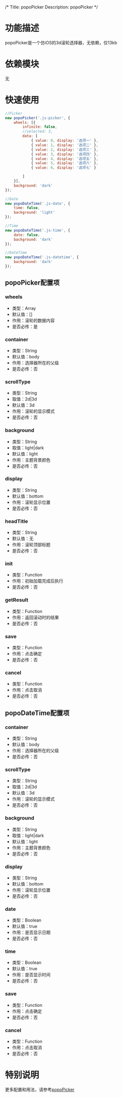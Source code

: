 /*
Title: popoPicker
Description: popoPicker
*/

# 功能描述
popoPicker是一个仿iOS的3d滚轮选择器，无依赖，仅13kb

# 依赖模块
无

# 快速使用

```js
//Picker
new popoPicker('.js-picker', {
    wheels: [{
        infinite: false,
        //selected: 3,
        data: [
            { value: 0, display: '选项一' },
            { value: 1, display: '选项二' },
            { value: 2, display: '选项三' },
            { value: 3, display: '选项四' },
            { value: 4, display: '选项五' },
            { value: 5, display: '选项六' },
            { value: 6, display: '选项七' }

        ]
    }],
    background: 'dark'
});

//Date
new popoDateTime('.js-date', {
    time: false,
    background: 'light'
});

//Time
new popoDateTime('.js-time', {
    date: false,
    background: 'dark'
});

//DateTime
new popoDateTime('.js-datetime', {
    background: 'dark'
});
```

## popoPicker配置项

### wheels
* 类型：Array
* 默认值：[]
* 作用：滚轮的数据内容
* 是否必传：是
### container
* 类型：String
* 默认值：body
* 作用：选择器所在的父级
* 是否必传：否
### scrollType
* 类型：String
* 取值：2d|3d
* 默认值：3d
* 作用：滚轮的显示模式
* 是否必传：否
### background
* 类型：String
* 取值：light|dark
* 默认值：light
* 作用：主题背景颜色
* 是否必传：否
### display
* 类型：String
* 默认值：bottom
* 作用：滚轮显示位置
* 是否必传：否
### headTitle
* 类型：String
* 默认值：无
* 作用：滚轮顶部标题
* 是否必传：否
### init
* 类型：Function
* 作用：初始加载完成后执行
* 是否必传：否
### getResult
* 类型：Function
* 作用：返回滚动时的结果
* 是否必传：否
### save
* 类型：Function
* 作用：点击确定
* 是否必传：否
### cancel
* 类型：Function
* 作用：点击取消
* 是否必传：否

## popoDateTime配置项

### container
* 类型：String
* 默认值：body
* 作用：选择器所在的父级
* 是否必传：否
### scrollType
* 类型：String
* 取值：2d|3d
* 默认值：3d
* 作用：滚轮的显示模式
* 是否必传：否
### background
* 类型：String
* 取值：light|dark
* 默认值：light
* 作用：主题背景颜色
* 是否必传：否
### display
* 类型：String
* 默认值：bottom
* 作用：滚轮显示位置
* 是否必传：否
### date
* 类型：Boolean
* 默认值：true
* 作用：是否显示日期
* 是否必传：否
### time
* 类型：Boolean
* 默认值：true
* 作用：是否显示时间
* 是否必传：否
### save
* 类型：Function
* 作用：点击确定
* 是否必传：否
### cancel
* 类型：Function
* 作用：点击取消
* 是否必传：否

# 特别说明
更多配置和用法，请参考[popoPicker](https://github.com/po-po/popoPicker)